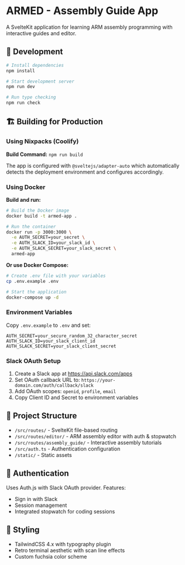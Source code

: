# ARMED - Assembly Guide App

A SvelteKit application for learning ARM assembly programming with interactive guides and editor.

## 🚀 Development

```bash
# Install dependencies
npm install

# Start development server
npm run dev

# Run type checking
npm run check
```

## 🏗️ Building for Production

### Using Nixpacks (Coolify)

**Build Command:** `npm run build`

The app is configured with `@sveltejs/adapter-auto` which automatically detects the deployment environment and configures accordingly.

### Using Docker

**Build and run:**
```bash
# Build the Docker image
docker build -t armed-app .

# Run the container
docker run -p 3000:3000 \
  -e AUTH_SECRET=your_secret \
  -e AUTH_SLACK_ID=your_slack_id \
  -e AUTH_SLACK_SECRET=your_slack_secret \
  armed-app
```

**Or use Docker Compose:**
```bash
# Create .env file with your variables
cp .env.example .env

# Start the application
docker-compose up -d
```

### Environment Variables

Copy `.env.example` to `.env` and set:

```env
AUTH_SECRET=your_secure_random_32_character_secret
AUTH_SLACK_ID=your_slack_client_id
AUTH_SLACK_SECRET=your_slack_client_secret
```

### Slack OAuth Setup

1. Create a Slack app at https://api.slack.com/apps
2. Set OAuth callback URL to: `https://your-domain.com/auth/callback/slack`
3. Add OAuth scopes: `openid`, `profile`, `email`
4. Copy Client ID and Secret to environment variables

## 📁 Project Structure

- `/src/routes/` - SvelteKit file-based routing
- `/src/routes/editor/` - ARM assembly editor with auth & stopwatch
- `/src/routes/assembly_guide/` - Interactive assembly tutorials
- `/src/auth.ts` - Authentication configuration
- `/static/` - Static assets

## 🔐 Authentication

Uses Auth.js with Slack OAuth provider. Features:
- Sign in with Slack
- Session management
- Integrated stopwatch for coding sessions

## 🎨 Styling

- TailwindCSS 4.x with typography plugin
- Retro terminal aesthetic with scan line effects
- Custom fuchsia color scheme
